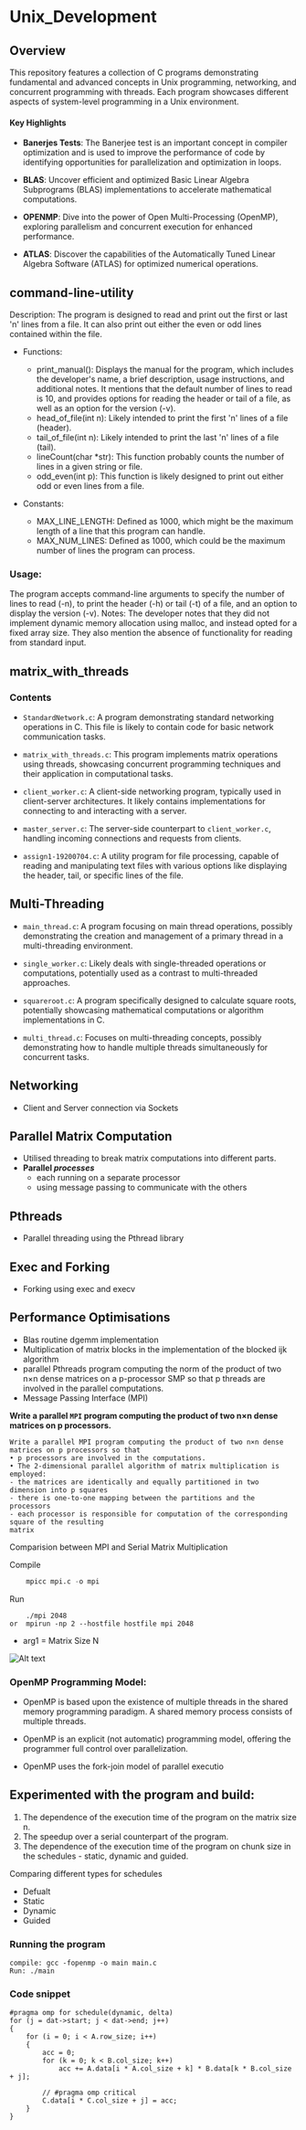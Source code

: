 # Unix_Development

## Overview

This repository features a collection of C programs demonstrating fundamental and advanced concepts in Unix programming, networking, and concurrent programming with threads. Each program showcases different aspects of system-level programming in a Unix environment.

#### Key Highlights


- **Banerjes Tests**:
The Banerjee test is an important concept in compiler optimization and is used to improve the performance of code by identifying opportunities for parallelization and optimization in loops.



- **BLAS**: Uncover efficient and optimized Basic Linear Algebra Subprograms (BLAS) implementations to accelerate mathematical computations.

- **OPENMP**: Dive into the power of Open Multi-Processing (OpenMP), exploring parallelism and concurrent execution for enhanced performance.

- **ATLAS**: Discover the capabilities of the Automatically Tuned Linear Algebra Software (ATLAS) for optimized numerical operations.



## command-line-utility
Description: The program is designed to read and print out the first or last 'n' lines from a file. It can also print out either the even or odd lines contained within the file.

- Functions:
    - print_manual(): Displays the manual for the program, which includes the developer's name, a brief description, usage instructions, and additional notes. It mentions that the default number of lines to read is 10, and provides options for reading the header or tail of a file, as well as an option for the version (-v).
    - head_of_file(int n): Likely intended to print the first 'n' lines of a file (header).
    - tail_of_file(int n): Likely intended to print the last 'n' lines of a file (tail).
    - lineCount(char *str): This function probably counts the number of lines in a given string or file.
    - odd_even(int p): This function is likely designed to print out either odd or even lines from a file.

- Constants:
    - MAX_LINE_LENGTH: Defined as 1000, which might be the maximum length of a line that this program can handle.
    - MAX_NUM_LINES: Defined as 1000, which could be the maximum number of lines the program can process.


### Usage: 
The program accepts command-line arguments to specify the number of lines to read (-n), to print the header (-h) or tail (-t) of a file, and an option to display the version (-v).
Notes: The developer notes that they did not implement dynamic memory allocation using malloc, and instead opted for a fixed array size. They also mention the absence of functionality for reading from standard input.


## matrix_with_threads

### Contents

- `StandardNetwork.c`: A program demonstrating standard networking operations in C. This file is likely to contain code for basic network communication tasks.

- `matrix_with_threads.c`: This program implements matrix operations using threads, showcasing concurrent programming techniques and their application in computational tasks.

- `client_worker.c`: A client-side networking program, typically used in client-server architectures. It likely contains implementations for connecting to and interacting with a server.

- `master_server.c`: The server-side counterpart to `client_worker.c`, handling incoming connections and requests from clients.

- `assign1-19200704.c`: A utility program for file processing, capable of reading and manipulating text files with various options like displaying the header, tail, or specific lines of the file.

## Multi-Threading
- `main_thread.c`: A program focusing on main thread operations, possibly demonstrating the creation and management of a primary thread in a multi-threading environment.

- `single_worker.c`: Likely deals with single-threaded operations or computations, potentially used as a contrast to multi-threaded approaches.

- `squareroot.c`: A program specifically designed to calculate square roots, potentially showcasing mathematical computations or algorithm implementations in C.

- `multi_thread.c`: Focuses on multi-threading concepts, possibly demonstrating how to handle multiple threads simultaneously for concurrent tasks.

## Networking
- Client and Server connection via Sockets

## Parallel Matrix Computation
- Utilised threading to break matrix computations into different parts.
- **Parallel *processes***
    - each running on a separate processor
    - using message passing to communicate with the others

## Pthreads
- Parallel threading using the Pthread library

## Exec and Forking
- Forking using exec and execv

## Performance Optimisations
- Blas routine dgemm implementation
- Multiplication of matrix blocks in the implementation of the blocked ijk
algorithm
- parallel Pthreads program computing the norm of the product of two n×n dense
matrices on a p-processor SMP so that
p threads are involved in the parallel computations.
- Message Passing Interface (MPI)

**Write a parallel `MPI` program computing the product of two n×n dense matrices on p processors.**

```
Write a parallel MPI program computing the product of two n×n dense matrices on p processors so that
• p processors are involved in the computations.
• The 2-dimensional parallel algorithm of matrix multiplication is employed:
- the matrices are identically and equally partitioned in two dimension into p squares
- there is one-to-one mapping between the partitions and the processors
- each processor is responsible for computation of the corresponding square of the resulting
matrix
```
Comparision between MPI and Serial Matrix Multiplication

Compile

```python
    mpicc mpi.c -o mpi
```

Run 
```
    ./mpi 2048
or  mpirun -np 2 --hostfile hostfile mpi 2048
```
- arg1 = Matrix Size N


![Alt text](image.png)

### OpenMP Programming Model:

* OpenMP is based upon the existence of multiple threads in the shared memory programming paradigm. A shared memory process consists of multiple threads.

* OpenMP is an explicit (not automatic) programming model, offering the programmer full control over parallelization.

* OpenMP uses the fork-join model of parallel executio



## Experimented with the program and build:
1) The dependence of the execution time of the program on the matrix size n.
2) The speedup over a serial counterpart of the program. 
3) The dependence of the execution time of the program on chunk size in the schedules - static, dynamic and guided. 

Comparing different types for schedules
- Defualt
- Static
- Dynamic
- Guided

### Running the program

    compile: gcc -fopenmp -o main main.c
    Run: ./main
    
### Code snippet
    #pragma omp for schedule(dynamic, delta)
    for (j = dat->start; j < dat->end; j++)
    {
        for (i = 0; i < A.row_size; i++)
        {
            acc = 0;
            for (k = 0; k < B.col_size; k++)
                acc += A.data[i * A.col_size + k] * B.data[k * B.col_size + j];

            // #pragma omp critical
            C.data[i * C.col_size + j] = acc;
        }
    }


